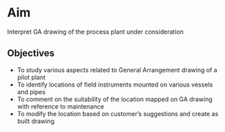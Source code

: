 # Aim 

Interpret GA drawing of the process plant under consideration

## Objectives 
 
-	To study various aspects related to General Arrangement drawing of a pilot plant
-	To identify locations of field instruments mounted on various vessels and pipes
-	To comment on the suitability of the location mapped on GA drawing with reference to maintenance
-	To modify the location based on customer’s suggestions and create as built drawing

